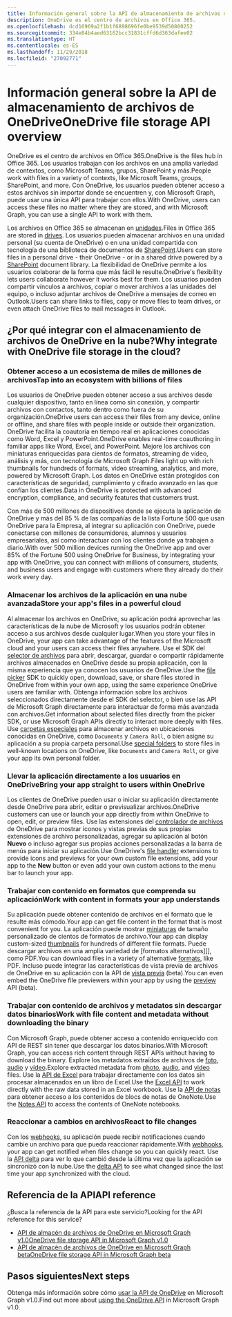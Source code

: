 ```yaml
---
title: Información general sobre la API de almacenamiento de archivos de OneDrive
description: OneDrive es el centro de archivos en Office 365.
ms.openlocfilehash: dcd16969a2f1b1f6898696fe0be9539d50800252
ms.sourcegitcommit: 334e84b4aed63162bcc31831cffd6d363dafee02
ms.translationtype: HT
ms.contentlocale: es-ES
ms.lasthandoff: 11/29/2018
ms.locfileid: "27092771"
---
```

# <a name="onedrive-file-storage-api-overview"></a><span data-ttu-id="ff2f5-103">Información general sobre la API de almacenamiento de archivos de OneDrive</span><span class="sxs-lookup"><span data-stu-id="ff2f5-103">OneDrive file storage API overview</span></span>

<span data-ttu-id="ff2f5-104">OneDrive es el centro de archivos en Office 365.</span><span class="sxs-lookup"><span data-stu-id="ff2f5-104">OneDrive is the files hub in Office 365.</span></span>
<span data-ttu-id="ff2f5-105">Los usuarios trabajan con los archivos en una amplia variedad de contextos, como Microsoft Teams, grupos, SharePoint y más.</span><span class="sxs-lookup"><span data-stu-id="ff2f5-105">People work with files in a variety of contexts, like Microsoft Teams, groups, SharePoint, and more.</span></span>
<span data-ttu-id="ff2f5-106">Con OneDrive, los usuarios pueden obtener acceso a estos archivos sin importar donde se encuentren y, con Microsoft Graph, puede usar una única API para trabajar con ellos.</span><span class="sxs-lookup"><span data-stu-id="ff2f5-106">With OneDrive, users can access these files no matter where they are stored, and with Microsoft Graph, you can use a single API to work with them.</span></span>

<span data-ttu-id="ff2f5-107">Los archivos en Office 365 se almacenan en [unidades][Drive API].</span><span class="sxs-lookup"><span data-stu-id="ff2f5-107">Files in Office 365 are stored in [drives][Drive API].</span></span>
<span data-ttu-id="ff2f5-108">Los usuarios pueden almacenar archivos en una unidad personal (su cuenta de OneDrive) o en una unidad compartida con tecnología de una biblioteca de documentos de [SharePoint][].</span><span class="sxs-lookup"><span data-stu-id="ff2f5-108">Users can store files in a personal drive - their OneDrive - or in a shared drive powered by a [SharePoint][] document library.</span></span>
<span data-ttu-id="ff2f5-109">La flexibilidad de OneDrive permite a los usuarios colaborar de la forma que más fácil le resulte.</span><span class="sxs-lookup"><span data-stu-id="ff2f5-109">OneDrive's flexibility lets users collaborate however it works best for them.</span></span>
<span data-ttu-id="ff2f5-110">Los usuarios pueden compartir vínculos a archivos, copiar o mover archivos a las unidades del equipo, o incluso adjuntar archivos de OneDrive a mensajes de correo en Outlook.</span><span class="sxs-lookup"><span data-stu-id="ff2f5-110">Users can share links to files, copy or move files to team drives, or even attach OneDrive files to mail messages in Outlook.</span></span>

## <a name="why-integrate-with-onedrive-file-storage-in-the-cloud"></a><span data-ttu-id="ff2f5-111">¿Por qué integrar con el almacenamiento de archivos de OneDrive en la nube?</span><span class="sxs-lookup"><span data-stu-id="ff2f5-111">Why integrate with OneDrive file storage in the cloud?</span></span>

### <a name="tap-into-an-ecosystem-with-billions-of-files"></a><span data-ttu-id="ff2f5-112">Obtener acceso a un ecosistema de miles de millones de archivos</span><span class="sxs-lookup"><span data-stu-id="ff2f5-112">Tap into an ecosystem with billions of files</span></span>

<span data-ttu-id="ff2f5-113">Los usuarios de OneDrive pueden obtener acceso a sus archivos desde cualquier dispositivo, tanto en línea como sin conexión, y compartir archivos con contactos, tanto dentro como fuera de su organización.</span><span class="sxs-lookup"><span data-stu-id="ff2f5-113">OneDrive users can access their files from any device, online or offline, and share files with people inside or outside their organization.</span></span>
<span data-ttu-id="ff2f5-114">OneDrive facilita la coautoría en tiempo real en aplicaciones conocidas como Word, Excel y PowerPoint.</span><span class="sxs-lookup"><span data-stu-id="ff2f5-114">OneDrive enables real-time coauthoring in familiar apps like Word, Excel, and PowerPoint.</span></span>
<span data-ttu-id="ff2f5-115">Mejore los archivos con miniaturas enriquecidas para cientos de formatos, streaming de vídeo, análisis y más, con tecnología de Microsoft Graph.</span><span class="sxs-lookup"><span data-stu-id="ff2f5-115">Files light up with rich thumbnails for hundreds of formats, video streaming, analytics, and more, powered by Microsoft Graph.</span></span>
<span data-ttu-id="ff2f5-116">Los datos en OneDrive están protegidos con características de seguridad, cumplimiento y cifrado avanzado en las que confían los clientes.</span><span class="sxs-lookup"><span data-stu-id="ff2f5-116">Data in OneDrive is protected with advanced encryption, compliance, and security features that customers trust.</span></span>

<span data-ttu-id="ff2f5-117">Con más de 500 millones de dispositivos donde se ejecuta la aplicación de OneDrive y más del 85 % de las compañías de la lista Fortune 500 que usan OneDrive para la Empresa, al integrar su aplicación con OneDrive, puede conectarse con millones de consumidores, alumnos y usuarios empresariales, así como interactuar con los clientes donde ya trabajen a diario.</span><span class="sxs-lookup"><span data-stu-id="ff2f5-117">With over 500 million devices running the OneDrive app and over 85% of the Fortune 500 using OneDrive for Business, by integrating your app with OneDrive, you can connect with millions of consumers, students, and business users and engage with customers where they already do their work every day.</span></span>

### <a name="store-your-apps-files-in-a-powerful-cloud"></a><span data-ttu-id="ff2f5-118">Almacenar los archivos de la aplicación en una nube avanzada</span><span class="sxs-lookup"><span data-stu-id="ff2f5-118">Store your app's files in a powerful cloud</span></span>

<span data-ttu-id="ff2f5-119">Al almacenar los archivos en OneDrive, su aplicación podrá aprovechar las características de la nube de Microsoft y los usuarios podrán obtener acceso a sus archivos desde cualquier lugar.</span><span class="sxs-lookup"><span data-stu-id="ff2f5-119">When you store your files in OneDrive, your app can take advantage of the features of the Microsoft cloud and your users can access their files anywhere.</span></span>
<span data-ttu-id="ff2f5-120">Use el SDK del [selector de archivos][] para abrir, descargar, guardar o compartir rápidamente archivos almacenados en OneDrive desde su propia aplicación, con la misma experiencia que ya conocen los usuarios de OneDrive.</span><span class="sxs-lookup"><span data-stu-id="ff2f5-120">Use the [file picker][] SDK to quickly open, download, save, or share files stored in OneDrive from within your own app, using the same experience OneDrive users are familiar with.</span></span>
<span data-ttu-id="ff2f5-121">Obtenga información sobre los archivos seleccionados directamente desde el SDK del selector, o bien use las API de Microsoft Graph directamente para interactuar de forma más avanzada con archivos.</span><span class="sxs-lookup"><span data-stu-id="ff2f5-121">Get information about selected files directly from the picker SDK, or use Microsoft Graph APIs directly to interact more deeply with files.</span></span>
<span data-ttu-id="ff2f5-122">Use [carpetas especiales][] para almacenar archivos en ubicaciones conocidas en OneDrive, como `Documents` y `Camera Roll`, o bien asigne su aplicación a su propia carpeta personal.</span><span class="sxs-lookup"><span data-stu-id="ff2f5-122">Use [special folders][] to store files in well-known locations on OneDrive, like `Documents` and `Camera Roll`, or give your app its own personal folder.</span></span>

### <a name="bring-your-app-straight-to-users-within-onedrive"></a><span data-ttu-id="ff2f5-123">Llevar la aplicación directamente a los usuarios en OneDrive</span><span class="sxs-lookup"><span data-stu-id="ff2f5-123">Bring your app straight to users within OneDrive</span></span>

<span data-ttu-id="ff2f5-124">Los clientes de OneDrive pueden usar o iniciar su aplicación directamente desde OneDrive para abrir, editar o previsualizar archivos.</span><span class="sxs-lookup"><span data-stu-id="ff2f5-124">OneDrive customers can use or launch your app directly from within OneDrive to open, edit, or preview files.</span></span>
<span data-ttu-id="ff2f5-125">Use las extensiones del [controlador de archivos][] de OneDrive para mostrar iconos y vistas previas de sus propias extensiones de archivo personalizadas, agregar su aplicación al botón **Nuevo** o incluso agregar sus propias acciones personalizadas a la barra de menús para iniciar su aplicación.</span><span class="sxs-lookup"><span data-stu-id="ff2f5-125">Use OneDrive's [file handler][] extensions to provide icons and previews for your own custom file extensions, add your app to the **New** button or even add your own custom actions to the menu bar to launch your app.</span></span>

### <a name="work-with-content-in-formats-your-app-understands"></a><span data-ttu-id="ff2f5-126">Trabajar con contenido en formatos que comprenda su aplicación</span><span class="sxs-lookup"><span data-stu-id="ff2f5-126">Work with content in formats your app understands</span></span>

<span data-ttu-id="ff2f5-127">Su aplicación puede obtener contenido de archivos en el formato que le resulte más cómodo.</span><span class="sxs-lookup"><span data-stu-id="ff2f5-127">Your app can get file content in the format that is most convenient for you.</span></span>
<span data-ttu-id="ff2f5-128">La aplicación puede mostrar [miniaturas][] de tamaño personalizado de cientos de formatos de archivo.</span><span class="sxs-lookup"><span data-stu-id="ff2f5-128">Your app can display custom-sized [thumbnails][] for hundreds of different file formats.</span></span>
<span data-ttu-id="ff2f5-129">Puede descargar archivos en una amplia variedad de [formatos alternativos][], como PDF.</span><span class="sxs-lookup"><span data-stu-id="ff2f5-129">You can download files in a variety of alternative [formats][], like PDF.</span></span>
<span data-ttu-id="ff2f5-130">Incluso puede integrar las características de vista previa de archivos de OneDrive en su aplicación con la API de [vista previa][] (beta).</span><span class="sxs-lookup"><span data-stu-id="ff2f5-130">You can even embed the OneDrive file previewers within your app by using the [preview][] API (beta).</span></span>

### <a name="work-with-file-content-and-metadata-without-downloading-the-binary"></a><span data-ttu-id="ff2f5-131">Trabajar con contenido de archivos y metadatos sin descargar datos binarios</span><span class="sxs-lookup"><span data-stu-id="ff2f5-131">Work with file content and metadata without downloading the binary</span></span>

<span data-ttu-id="ff2f5-132">Con Microsoft Graph, puede obtener acceso a contenido enriquecido con API de REST sin tener que descargar los datos binarios.</span><span class="sxs-lookup"><span data-stu-id="ff2f5-132">With Microsoft Graph, you can access rich content through REST APIs without having to download the binary.</span></span>
<span data-ttu-id="ff2f5-133">Explore los metadatos extraídos de archivos de [foto][], [audio][] y [vídeo][].</span><span class="sxs-lookup"><span data-stu-id="ff2f5-133">Explore extracted metadata from [photo][], [audio][], and [video][] files.</span></span>
<span data-ttu-id="ff2f5-134">Use la [API de Excel][] para trabajar directamente con los datos sin procesar almacenados en un libro de Excel.</span><span class="sxs-lookup"><span data-stu-id="ff2f5-134">Use the [Excel API][] to work directly with the raw data stored in an Excel workbook.</span></span>
<span data-ttu-id="ff2f5-135">Use la [API de notas][] para obtener acceso a los contenidos de blocs de notas de OneNote.</span><span class="sxs-lookup"><span data-stu-id="ff2f5-135">Use the [Notes API][] to access the contents of OneNote notebooks.</span></span>

### <a name="react-to-file-changes"></a><span data-ttu-id="ff2f5-136">Reaccionar a cambios en archivos</span><span class="sxs-lookup"><span data-stu-id="ff2f5-136">React to file changes</span></span>

<span data-ttu-id="ff2f5-137">Con los [webhooks][], su aplicación puede recibir notificaciones cuando cambie un archivo para que pueda reaccionar rápidamente.</span><span class="sxs-lookup"><span data-stu-id="ff2f5-137">With [webhooks][], your app can get notified when files change so you can quickly react.</span></span>
<span data-ttu-id="ff2f5-138">Use la [API delta][] para ver lo que cambió desde la última vez que la aplicación se sincronizó con la nube.</span><span class="sxs-lookup"><span data-stu-id="ff2f5-138">Use the [delta API][] to see what changed since the last time your app synchronized with the cloud.</span></span>

## <a name="api-reference"></a><span data-ttu-id="ff2f5-139">Referencia de la API</span><span class="sxs-lookup"><span data-stu-id="ff2f5-139">API reference</span></span>
<span data-ttu-id="ff2f5-140">¿Busca la referencia de la API para este servicio?</span><span class="sxs-lookup"><span data-stu-id="ff2f5-140">Looking for the API reference for this service?</span></span>

- [<span data-ttu-id="ff2f5-141">API de almacén de archivos de OneDrive en Microsoft Graph v1.0</span><span class="sxs-lookup"><span data-stu-id="ff2f5-141">OneDrive file storage API in Microsoft Graph v1.0</span></span>](/graph/api/resources/onedrive?view=graph-rest-1.0)
- [<span data-ttu-id="ff2f5-142">API de almacén de archivos de OneDrive en Microsoft Graph beta</span><span class="sxs-lookup"><span data-stu-id="ff2f5-142">OneDrive file storage API in Microsoft Graph beta</span></span>](/graph/api/resources/onedrive?view=graph-rest-beta)

## <a name="next-steps"></a><span data-ttu-id="ff2f5-143">Pasos siguientes</span><span class="sxs-lookup"><span data-stu-id="ff2f5-143">Next steps</span></span>

<span data-ttu-id="ff2f5-144">Obtenga más información sobre cómo [usar la API de OneDrive][Drive API] en Microsoft Graph v1.0.</span><span class="sxs-lookup"><span data-stu-id="ff2f5-144">Find out more about [using the OneDrive API][Drive API] in Microsoft Graph v1.0.</span></span>

[SharePoint]: sharepoint-concept-overview.md
[selector de archivos]: https://dev.onedrive.com/sdk/js-v72/js-picker-overview.htm
[file picker]: https://dev.onedrive.com/sdk/js-v72/js-picker-overview.htm
[controlador de archivos]: https://docs.microsoft.com/onedrive/developer/file-handlers
[file handler]: https://docs.microsoft.com/onedrive/developer/file-handlers
[carpetas especiales]: /graph/api/drive-get-specialfolder?view=graph-rest-1.0
[special folders]: /graph/api/drive-get-specialfolder?view=graph-rest-1.0
[API de notas]: integrate-with-onenote.md
[Notes API]: integrate-with-onenote.md
[API de Excel]: /graph/api/resources/excel?view=graph-rest-1.0
[Excel API]: /graph/api/resources/excel?view=graph-rest-1.0
[REST API]: /graph/api/resources/onedrive?view=graph-rest-1.0
[API delta]: /graph/api/driveitem-delta?view=graph-rest-1.0
[delta API]: /graph/api/driveitem-delta?view=graph-rest-1.0
[vídeo]: /graph/api/resources/video?view=graph-rest-1.0
[video]: /graph/api/resources/video?view=graph-rest-1.0
[foto]: /graph/api/resources/photo?view=graph-rest-1.0
[photo]: /graph/api/resources/photo?view=graph-rest-1.0
[audio]: /graph/api/resources/audio?view=graph-rest-1.0
[formatos]: /graph/api/driveitem-get-content-format?view=graph-rest-1.0
[formats]: /graph/api/driveitem-get-content-format?view=graph-rest-1.0
[miniaturas]: /graph/api/driveitem-list-thumbnails?view=graph-rest-1.0
[thumbnails]: /graph/api/driveitem-list-thumbnails?view=graph-rest-1.0
[vista previa]: /graph/api/driveitem-preview?view=graph-rest-beta
[preview]: /graph/api/driveitem-preview?view=graph-rest-beta
[webhooks]: /graph/api/resources/webhooks?view=graph-rest-1.0
[Drive API]: /graph/api/resources/onedrive?view=graph-rest-1.0

